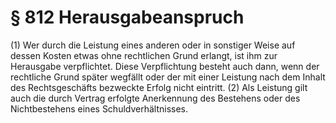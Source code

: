 # § 812 Herausgabeanspruch
(1) Wer durch die Leistung eines anderen oder in sonstiger Weise auf dessen Kosten etwas ohne rechtlichen Grund erlangt, ist ihm zur Herausgabe verpflichtet. Diese Verpflichtung besteht auch dann, wenn der rechtliche Grund später wegfällt oder der mit einer Leistung nach dem Inhalt des Rechtsgeschäfts bezweckte Erfolg nicht eintritt.
(2) Als Leistung gilt auch die durch Vertrag erfolgte Anerkennung des Bestehens oder des Nichtbestehens eines Schuldverhältnisses.